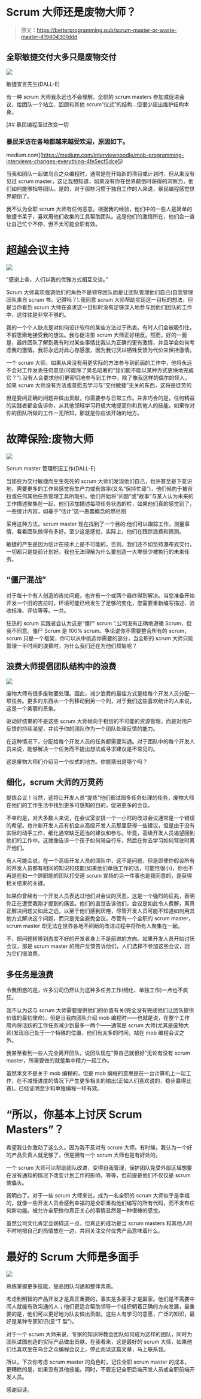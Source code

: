 # Scrum 大师还是废物大师？

> 原文：<https://betterprogramming.pub/scrum-master-or-waste-master-419404301ddd>

## 全职敏捷交付大多只是废物交付

![](img/e6cf776b82e32cea11baeac34046a7c2.png)

敏捷宣言先生(DALL-E)

有一种 scrum 大师我永远也不会理解。全职的 scrum masters 参加或促进会议，给团队一个站立、回顾和其他 scrum“仪式”的结构…但很少超出维护结构本身。

[](https://medium.com/interviewnoodle/mob-programming-interviews-changes-everything-4fe5ecf5dce5) [## 暴民编程面试改变一切

### 暴民采访在各地都越来越受欢迎，原因如下。

medium.com](https://medium.com/interviewnoodle/mob-programming-interviews-changes-everything-4fe5ecf5dce5) 

当我和团队一起做乌合之众编程时，通常是在开始新的项目或计划时，但从来没有见过 scrum master，这让我想知道，如果没有你在世界颠倒时获得的洞察力，他们如何能够指导团队。是的，对于那些习惯于独自工作的人来说，暴民编程感觉世界颠倒了。

我不认为全职 scrum 大师有任何恶意。根据我的经验，他们中的一些人是简单的敏捷书呆子，喜欢用他们收集的工具帮助团队。这是他们的激情所在，他们会一直让自己忙个不停，但不太可能全职有效。

# 超越会议主持

![](img/8ec3384e134fdde1f103ee09bfa0e0e8.png)

“感谢上帝，人们以我的优雅方式相互交谈。”

Scrum 大师喜欢强调他们的角色不是领导团队而是让团队管理他们自己(自我管理团队来自 scrum 书，记得吗？).我同意 scrum 大师帮助实现这一目标的想法，但是当你看到 scrum 大师在追求这一目标时没有足够深入地参与到他们团队的工作中，这往往是非常不够的。

我的一个个人缺点是对如何设计软件的某些方法过于热衷。有时人们会被吸引住，不假思索地接受我的想法。我与促进型 scrum 大师正好相反。然而，好的一面是，最终团队了解到我有时对某些事情比我认为正确的更有激情，并且学会如何考虑我的激情。我将永远对此心存感激，因为我讨厌以牺牲反馈为代价来保持激情。

一个 scrum 大师，如果从来没有用更实际的方法参与到前面的工作中，他将永远不会对工作发表任何意见(可能除了臭名昭著的“我们能不能以某种方式更快地完成它？”).没有人会要求他们更密切地参与到工作中，除了像我这样的偶尔的怪人，如果 scrum 大师没有方法或意愿去学习与“交付敏捷”无关的东西，这将是徒劳的

但是要问正确的问题并做出贡献，你需要参与日常工作。并非巧合的是，任何精益的实践者都会告诉你，从其他领域学习将极大地提高你和其他人的技能，如果你对你的团队所做的工作一无所知，那就是你应该开始的地方。

# 故障保险:废物大师

![](img/2971de859f55b2343f3446479e243f86.png)

Scrum master 管理积压工作(DALL-E)

当那些为交付敏捷而生生死死的 scrum 大师们发现他们自己，也许甚至是下意识地，需要更多的工作来感觉有生产力或有效率(又名“保持忙碌”)，他们倾向于被吉拉或任何其他任务管理工具所吸引。他们开始将“问题”或“故事”与某人认为未来的工作描述聚集在一起，他们添加描述每项任务状态的栏，如果他们真的感觉到了，一些统计内容，如基于“估计”这一愚蠢概念的燃尽图

采用这种方法，scrum master 现在找到了一个目的:他们可以跟踪工作，测量事情，看看团队做得有多好。至少这是感觉，实际上，他们在跟踪浪费和猜测。

敏捷的产生是因为估计在技术上是不可能的。否则，我们还不如坚持瀑布式交付，一切都只是提前计划好。我也无法理解为什么要创造一大堆很少被执行的未来任务。

## “僵尸混战”

对于每十个有人创造的吉拉问题，也许有一个或两个最终得到解决。当您准备开始开发一个旧的吉拉时，环境可能已经发生了足够的变化，您需要重新编写描述、验收标准、评估等等。一共。

狂热的 scrum 实践者会认为这是“僵尸 scrum ”,公司没有正确地遵循 Scrum，但我不同意。僵尸 Scrum 是 100% scrum。争论说你不需要整合所有的 scrum，scrum 只是一个框架，你可以从中挑选你需要的部分，当全职的 scrum 大师只能管理一半时间的浪费时，为什么我们还在为他们烦恼呢？

## 浪费大师提倡团队结构中的浪费

![](img/a2f5b0844317a72a045d826d6d837272.png)

废物大师有很多废物要处理。因此，减少浪费的最佳方式是给每个开发人员分配一项任务。更多的东西从一个列移动到另一个列，对于我们这些喜欢统计的人来说，这是一个美丽的景象。

驱动好结果的不是这些 scrum 大师倾向于相信的不可能的资源管理，而是对用户反馈的持续渴望，并给予你的团队作为一个团队处理反馈的能力。

在这种情况下，分配给每个开发人员的任务都需要沟通。对于团队中的每个开发人员来说，能够解决一个任务而不提出想法或寻求建议是不常见的。

这是废物大师们介绍另一个仪式的地方。你能猜出是哪个吗？

## 细化，scrum 大师的万灵药

提炼会议！当然，这将让开发人员“提炼”他们都试图多任务处理的任务，废物大师在他们的工作生活中找到更多可感知的目的，促进更多的会议。

不幸的是，对大多数人来说，在会议室安排一个一小时的改进会议通常是一个错误的希望。也许新开发人员有机会从高级开发人员那里获得一些建议，但是由于没有实际的动手工作，细化通常缺乏适当的建议和参与。毕竟，高级开发人员渴望回到他们的工作中。这就像告诉一个孩子如何骑自行车，然后在你去学习如何驾驶时离开他们。

有人可能会说，在一个高级开发人员的团队中，这不是问题，但是即使你假设所有的开发人员都有相同的知识和技能(如果他们单独工作的话，可能性很小)，你也不再是在和一个跨职能的团队打交道 scrum 宣扬的另一件事也是我同意的，是获得相关结果的关键。

如果你曾经有一个开发人员表达过他们对会议的厌恶，这是一个强烈的征兆，表明你正在遭受我刚才提到的痛苦。他们的直觉告诉他们，会议是如此令人费解，离真正解决问题又如此之远，以至于他们感到厌倦，尽管开发人员可能不知道如何用其他方式解决这个问题，而只是完全避免会议。尽管有一个全职的 scrum master，scrum master 却无法在世界各地不间断的改进过程中将所有人聚集在一起。

不，把问题转移到态度不好的开发者身上不是前进的方向。如果开发人员开始讨厌会议，那是 scrum master 的用户反馈告诉他们，人们选择不参加这些会议，因为它们很浪费。

## 多任务是浪费

令我困惑的是，许多公司仍然认为这种多任务工作(细化、单独工作)一点也不疯狂。

我不认为这与 scrum 大师需要提供他们的价值有关(完全没有完成他们让团队提供价值的最初使命)，但是当我向团队介绍 mob 编程时——也就是说，在整个工作周内将活跃的工作任务减少到最多一两个——通常是 scrum 大师(尤其是废物大师)发现自己处于一个特殊的位置，他们有太多的时间，站在 mob 编程会议之外。

我甚至看到一些人完全离开团队，说团队现在“靠自己就很好”无论有没有 scrum master，所需要做的就是集中精力一起工作。

虽然本文不是关于 mob 编程的，但是 mob 编程的意思是在一台计算机上一起工作，在不减慢进度的情况下产生更多相关的输出(正如人们喜欢说的，稳步赢得比赛)。已经证明至少和单独编程一样有效。

# “所以，你基本上讨厌 Scrum Masters”？

希望我让你激动了这么久。因为我不反对有 scrum 大师。有时候，我认为一个好的产品负责人就足够了，但是拥有一个 scrum 大师也是有好处的。

一个 scrum 大师可以帮助团队改进，变得自我管理，保护团队免受外部区域想要在没有通知的情况下改变计划工作的影响，等等，但前提是他们不仅仅是 scrum 傀儡头。

我明白了。对于一些 scrum 大师来说，成为一名全职的 scrum 大师似乎是幸福的，就像一些开发人员会感到幸福的是全职重构他们编写的所有代码，而不发布任何新功能。被允许全职做你真正关心的事情显然是一种很棒的感觉。

虽然公司文化肯定会妨碍这一点，但真正的成功是当 scrum masters 和其他人时不时地把自己的热情放在一边，共同关注交付优秀产品意味着什么。

# 最好的 Scrum 大师是多面手

![](img/03e925bd2ecc9e7cadbe5b80baef6b62.png)

熟练掌握更多技能，提高团队沟通和整体素质。

考虑到明智的产品开发才是真正重要的，事实是多面手才是赢家。他们是不需要中间人就能有效沟通的人；他们更适合帮助领导一个组织朝着正确的方向发展，最重要的是，他们可以更好地为队友做出贡献。这些人有学习的意愿，广泛的知识，最好是某种专家知识(呈“T 型”)。

对于一个 scrum 大师来说，专家的知识将教会团队如何成为这样的团队，同时为团队试图创造的实际产品做出贡献。在我看来，这是最好的 scrum 大师，如果他们也喜欢坐在乌合之众编程会议上，停止阅读这篇文章，马上联系我。

所以，下次你考虑 scrum master 的角色时，记住全职 scrum master 的成本，更糟糕的是，如果没有其他技能。同时，不要忘记全职后端开发人员或全职前端开发人员。

感谢阅读。